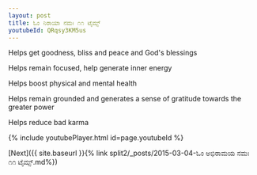 ```yaml
---
layout: post
title: ಓಂ ನಿರಾಯಾ ನಮಃ ೧೧ ಟೈಮ್ಸ್
youtubeId: QRqsy3KM5us
---
```

 
 
Helps get goodness, bliss and peace and God's blessings
 
Helps remain focused, help generate inner energy 
 
Helps boost physical and mental health 
 
Helps remain grounded and generates a sense of gratitude towards the greater power 
 
Helps reduce bad karma
 
 
 
 


{% include youtubePlayer.html id=page.youtubeId %}
 
[Next]({{ site.baseurl }}{% link  split2/_posts/2015-03-04-ಓಂ ಅಭಿರಾಮಯ ನಮಃ ೧೧ ಟೈಮ್ಸ್.md%})
 
